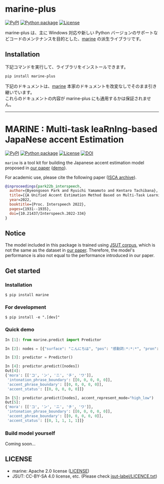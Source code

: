 # marine-plus

[![PyPI](https://img.shields.io/pypi/v/marine-plus.svg)](https://pypi.python.org/pypi/marine-plus)
[![Python package](https://github.com/tsukumijima/marine-plus/actions/workflows/ci.yml/badge.svg)](https://github.com/tsukumijima/marine-plus/actions/workflows/ci.yml)
[![License](https://img.shields.io/badge/License-Apache_2.0-blue.svg)](LICENSE)

marine-plus は、主に Windows 対応や新しい Python バージョンのサポートなどコードのメンテナンスを目的とした、[marine](https://github.com/6gsn/marine) の派生ライブラリです。

## Installation

下記コマンドを実行して、ライブラリをインストールできます。

```bash
pip install marine-plus
```

下記のドキュメントは、[marine](https://github.com/6gsn/marine) 本家のドキュメントを改変なしでそのまま引き継いでいます。  
これらのドキュメントの内容が marine-plus にも通用するかは保証されません。

-------

# **MARINE** : **M**ulti-task lea**R**n**I**ng-based Japa**N**ese accent **E**stimation

[![PyPI](https://img.shields.io/pypi/v/marine.svg)](https://pypi.python.org/pypi/marine)
[![Python package](https://github.com/6gsn/marine/actions/workflows/ci.yml/badge.svg)](https://github.com/6gsn/marine/actions/workflows/ci.yml)
[![License](https://img.shields.io/badge/License-Apache_2.0-blue.svg)](LICENSE)
[![DOI](https://zenodo.org/badge/DOI/10.5281/zenodo.7092054.svg)](https://doi.org/10.5281/zenodo.7092054)

`marine` is a tool kit for building the Japanese accent estimation model proposed in [our paper](https://www.isca-speech.org/archive/interspeech_2022/park22b_interspeech.html) ([demo](https://6gsn.github.io/demos/mtl_accent/)).

For academic use, please cite the following paper ([ISCA archive](https://www.isca-speech.org/archive/interspeech_2022/park22b_interspeech.html)).

```bibtex
@inproceedings{park22b_interspeech,
  author={Byeongseon Park and Ryuichi Yamamoto and Kentaro Tachibana},
  title={{A Unified Accent Estimation Method Based on Multi-Task Learning for Japanese Text-to-Speech}},
  year=2022,
  booktitle={Proc. Interspeech 2022},
  pages={1931--1935},
  doi={10.21437/Interspeech.2022-334}
}
```

## Notice

The model included in this package is trained using [JSUT corpus](https://sites.google.com/site/shinnosuketakamichi/publication/jsut), which is not the same as the dataset in [our paper](https://www.isca-speech.org/archive/interspeech_2022/park22b_interspeech.html). Therefore, the model's performance is also not equal to the performance introduced in our paper.

## Get started

### Installation

```shell
$ pip install marine
```

### For development

```shell
$ pip install -e ".[dev]"
```

### Quick demo

```python
In [1]: from marine.predict import Predictor

In [2]: nodes = [{"surface": "こんにちは", "pos": "感動詞:*:*:*", "pron": "コンニチワ", "c_type": "*", "c_form": "*", "accent_type": 0, "accent_con_type": "-1", "chain_flag": -1}]

In [3]: predictor = Predictor()

In [4]: predictor.predict([nodes])
Out[4]:
{'mora': [['コ', 'ン', 'ニ', 'チ', 'ワ']],
 'intonation_phrase_boundary': [[0, 0, 0, 0, 0]],
 'accent_phrase_boundary': [[0, 0, 0, 0, 0]],
 'accent_status': [[0, 0, 0, 0, 0]]}

In [5]: predictor.predict([nodes], accent_represent_mode="high_low")
Out[5]:
{'mora': [['コ', 'ン', 'ニ', 'チ', 'ワ']],
 'intonation_phrase_boundary': [[0, 0, 0, 0, 0]],
 'accent_phrase_boundary': [[0, 0, 0, 0, 0]],
 'accent_status': [[0, 1, 1, 1, 1]]}
```

### Build model yourself

Coming soon...

## LICENSE

- marine: Apache 2.0 license ([LICENSE](LICENSE))
- JSUT: CC-BY-SA 4.0 license, etc. (Please check [jsut-label/LICENCE.txt](https://github.com/sarulab-speech/jsut-label/blob/master/LICENCE.txt))
